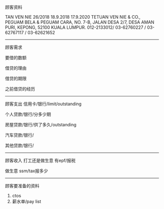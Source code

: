 顾客资料

TAN VEN NIE 26/2018 18.9.2018 17.9.2020 TETUAN VEN NIE & CO., PEGUAM BELA & PEGUAM CARA, NO. 7-B, JALAN DESA 2/7, DESA AMAN PURI, KEPONG, 52100 KUALA LUMPUR. 012-2133012/ 03-62760227 / 03-62767117 / 03-62621652

-----------------
顾客需求


要借的数额

借贷的理由

借贷的期限

之前借贷的经历


--------------
顾客支出
信用卡/银行/limit/outstanding


个人贷款/银行/分多少期

房屋贷款/银行/供了多久/outstanding

汽车贷款/银行/


其他贷款/银行/

-----------
顾客收入
打工还是做生意
有epf/报税

做生意 ssm/tax报多少

-------
顾客要准备的资料
1. ctos
2. 薪水单/pay list




